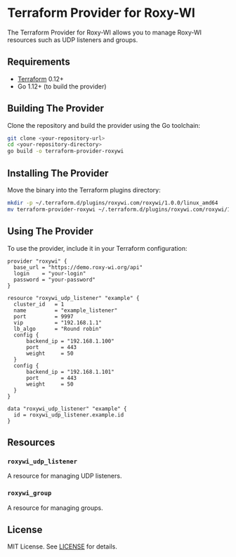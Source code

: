 
# Terraform Provider for Roxy-WI

The Terraform Provider for Roxy-WI allows you to manage Roxy-WI resources such as UDP listeners and groups.

## Requirements

- [Terraform](https://www.terraform.io/downloads.html) 0.12+
- Go 1.12+ (to build the provider)

## Building The Provider

Clone the repository and build the provider using the Go toolchain:

```sh
git clone <your-repository-url>
cd <your-repository-directory>
go build -o terraform-provider-roxywi
```

## Installing The Provider

Move the binary into the Terraform plugins directory:

```sh
mkdir -p ~/.terraform.d/plugins/roxywi.com/roxywi/1.0.0/linux_amd64
mv terraform-provider-roxywi ~/.terraform.d/plugins/roxywi.com/roxywi/1.0.0/linux_amd64
```

## Using The Provider

To use the provider, include it in your Terraform configuration:

```hcl
provider "roxywi" {
  base_url = "https://demo.roxy-wi.org/api"
  login    = "your-login"
  password = "your-password"
}

resource "roxywi_udp_listener" "example" {
  cluster_id   = 1
  name         = "example_listener"
  port         = 9997
  vip          = "192.168.1.1"
  lb_algo      = "Round robin"
  config {
      backend_ip = "192.168.1.100"
      port       = 443
      weight     = 50
  }
  config {
      backend_ip = "192.168.1.101"
      port       = 443
      weight     = 50
  }
}

data "roxywi_udp_listener" "example" {
  id = roxywi_udp_listener.example.id
}
```

## Resources

### `roxywi_udp_listener`

A resource for managing UDP listeners.

### `roxywi_group`

A resource for managing groups.


## License

MIT License. See [LICENSE](./LICENSE) for details.


